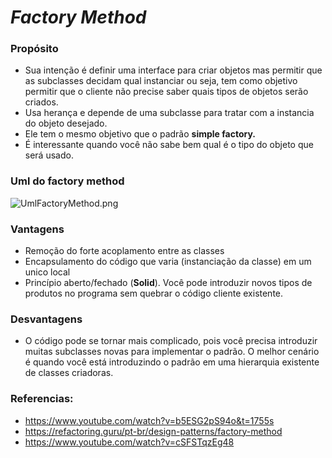 ﻿# _Factory Method_

### Propósito
   * Sua intenção é definir uma interface para criar objetos mas permitir que as subclasses
     decidam qual instanciar ou seja, tem como objetivo permitir que o cliente não precise
     saber quais tipos de objetos serão criados.
   * Usa herança e depende de uma subclasse para tratar com a instancia do objeto desejado.
   * Ele tem o mesmo objetivo que o padrão **simple factory.**
   * É interessante quando você não sabe bem qual é o tipo do objeto que será usado.

### Uml do factory method

![UmlFactoryMethod.png](UmlFactoryMethod.png)

### Vantagens
* Remoção do forte acoplamento entre as classes
* Encapsulamento do código que varia (instanciação da classe) em um unico local
* Princípio aberto/fechado (**Solid**). Você pode introduzir novos tipos de produtos no programa sem quebrar 
  o código cliente existente.  

### Desvantagens
* O código pode se tornar mais complicado, pois você precisa introduzir muitas subclasses novas para implementar o 
padrão. O melhor cenário é quando você está introduzindo o padrão em uma hierarquia existente de classes criadoras.


### Referencias:
 - https://www.youtube.com/watch?v=b5ESG2pS94o&t=1755s
 - https://refactoring.guru/pt-br/design-patterns/factory-method
 - https://www.youtube.com/watch?v=cSFSTqzEg48
 

 
 